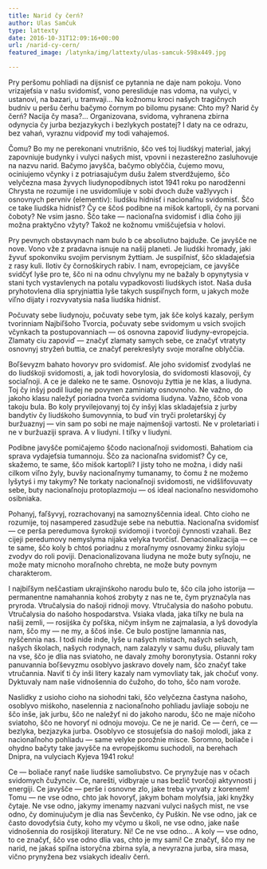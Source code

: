 ```yaml
---
title: Narid čy čerń?
author: Ulas Samčuk
type: lattexty
date: 2016-10-31T12:09:16+00:00
url: /narid-cy-cern/
featured_image: /latynka/img/lattexty/ulas-samcuk-598x449.jpg

---
```

Pry peršomu pohliadi na dijsnisť ce pytannia ne daje nam pokoju. Vono vrizajeťsia v našu svidomisť, vono peresliduje nas vdoma, na vulyci, v ustanovi, na bazari, u tramvaji&#8230; Na kožnomu kroci našych tragičnych budniv u peršu čerhu bačymo čornym po bilomu pysane: Chto my? Narid čy čerń? Nacija čy masa?&#8230; <!--more-->
Organizovana, svidoma, vyhranena zbirna odynycia čy jurba bezjazykych i bezlykych postatej? I daty na ce odrazu, bez vahań, vyraznu vidpoviď my todi vahajemoś.

Čomu? Bo my ne perekonani vnutrišnio, ščo veś toj liudśkyj materìal, jakyj zapovniuje budynky i vulyci našych mist, vpovni i nezasterežno zasluhovuje na nazvu narid. Bačymo javyšča, bačymo oblyččia, čujemo movu, ociniujemo včynky i z potriasajučym dušu žalem stverdžujemo, ščo velyčezna masa žyvych liudynopodibnych istot 1941 roku po narodženni Chrysta ne rozumije i ne usvidomliuje v sobi dvoch duže važlyvych i osnovnych pervniv (elementiv): liudśku hidnisť i nacìonaľnu svidomisť. Ščo ce take liudśka hidnisť? Čy ce ščoś podibne na mišok kartopli, čy na porvani čoboty? Ne vsim jasno. Ščo take — nacìonaľna svidomisť i dlia čoho jiji možna praktyčno vžyty? Takož ne kožnomu vmiščujeťsia v holovi.

Pry pevnych obstavynach nam bulo b ce absoliutno bajduže. Ce javyšče ne nove. Vono vže z pradavna isnuje na našij planeti. Je liudśki hromady, jaki žyvuť spokonviku svojim pervisnym žyttiam. Je suspiľnisť, ščo skladajeťsia z rasy kuli. Ilotiv čy čornoškirych rabiv. I nam, evropejciam, ce javyšče svidčyť lyše pro te, ščo ni na odnu chvylynu my ne bažaly b opynytysia v stani tych vystavlenych na potalu vypadkovosti liudśkych istot. Naša duša pryhotovlena dlia spryjniattia lyše takych suspiľnych form, u jakych može viľno dijaty i rozvyvatysia naša liudśka hidnisť.

Počuvaty sebe liudynoju, počuvaty sebe tym, jak šče kolyś kazaly, peršym tvorinniam Najbiľšoho Tvorcia, počuvaty sebe svidomym u vsich svojich včynkach ta postupovanniach — oś osnovna zapoviď liudyny-evropejcia. Zlamaty ciu zapoviď — značyť zlamaty samych sebe, ce značyť vtratyty osnovnyj stryžeń buttia, ce značyť perekreslyty svoje moraľne oblyččia.

Boľševyzm bahato hovoryv pro svidomisť. Ale joho svidomisť zvodylaś ne do liudśkoji svidomosti, a, jak todi hovorylosia, do svidomosti klasovoji, čy socìaľnoji. A ce je daleko ne te same. Osnovoju žyttia je ne klas, a liudyna. Toj čy inšyj podil liudej ne povynen zaminiaty osnovnoho. Ne važno, do jakoho klasu naležyť poriadna tvorča svidoma liudyna. Važno, ščob vona takoju bula. Bo koly pryvilejovanyj toj čy inšyj klas skladajeťsia z jurby bandytiv čy liudśkoho šumovynnia, to buď vin tryči proletarśkyj čy buržuaznyj — vin sam po sobi ne maje najmenšoji vartosti. Ne v proletarìati i ne v buržuaziji sprava. A v liudyni. I tiľky v liudyni.

Podibne javyšče pomičajemo ščodo nacìonaľnoji svidomosti. Bahatiom cia sprava vydajeťsia tumannoju. Ščo za nacìonaľna svidomisť? Čy ce, skažemo, te same, ščo mišok kartopli? I jisty toho ne možna, i didy naši cilkom viľno žyly, buvšy nacìonaľnymy tumanamy, to čomu ž ne možemo lyšytyś i my takymy? Ne torkaty nacìonaľnoji svidomosti, ne vidšlifovuvaty sebe, buty nacìonaľnoju protoplazmoju — oś ideal nacìonaľno nesvidomoho osibniaka.

Pohanyj, faľšyvyj, rozrachovanyj na samoznyščennia ideal. Chto cioho ne rozumije, toj nasampered zasudžuje sebe na nebuttia. Nacìonaľna svidomisť — ce perša peredumova šyrokoji svidomoji i tvorčoji čynnosti vzahali. Bez cijeji peredumovy nemyslyma nijaka velyka tvorčisť. Denacìonalizacija — ce te same, ščo koly b chtoś poriadnu z moraľnymy osnovamy žinku syloju zvodyv do roli poviji. Denacìonalizovana liudyna ne može buty syľnoju, ne može maty micnoho moraľnoho chrebta, ne može buty povnym charakterom.

I najbiľšym neščastiam ukrajinśkoho narodu bulo te, ščo cila joho istorija — permanentne namahannia kohoś zrobyty z nas ne te, čym pryznačyla nas pryroda. Vtručalysia do našoji ridnoji movy. Vtručalysia do našoho pobutu. Vtručalysia do našoho hospodarstva. Vsiaka vlada, jaka tiľky ne bula na našij zemli, — rosijśka čy poľśka, ničym inšym ne zajmalasia, a lyš dovodyla nam, ščo my — ne my, a ščoś inše. Ce bulo postijne lamannia nas, nyščennia nas. I todi nide inde, lyše u našych mistach, našych selach, našych školach, našych rodynach, nam zalazyly v samu dušu, pliuvaly tam na vse, ščo je dlia nas sviatoho, ne davaly zmohy boronytysia. Ostanni roky panuvannia boľševyzmu osoblyvo jaskravo dovely nam, ščo značyť take vtručannia. Naviť ti čy inši litery kazaly nam vymovliaty tak, jak chočuť vony. Dyktuvaly nam naše vidnošennia do čužoho, do toho, ščo nam vorože.

Naslidky z usioho cioho na siohodni taki, ščo velyčezna častyna našoho, osoblyvo miśkoho, naselennia z nacìonaľnoho pohliadu javliaje soboju ne ščo inše, jak jurbu, ščo ne naležyť ni do jakoho narodu, ščo ne maje ničoho sviatoho, ščo ne hovoryť ni odnoju movoju. Ce ne je narid. Ce — čerń, ce — bezlyka, bezjazyka jurba. Osoblyvo ce stosujeťsia do našoji molodi, jaka z nacìonaľnoho pohliadu — same velyke porožnie misce. Soromno, boliače i ohydno bačyty take javyšče na evropejśkomu suchodoli, na berehach Dnipra, na vulyciach Kyjeva 1941 roku!

Ce — boliače ranyť naše liudśke samoliubstvo. Ce prynyžuje nas v očach svidomych čužynciv. Ce, narešti, vidbyraje u nas bezlič tvorčoji aktyvnosti j energiji. Ce javyšče — perše i osnovne zlo, jake treba vyrvaty z korenem! Tomu — ne vse odno, chto jak hovoryť, jakym boham molyťsia, jaki knyžky čytaje. Ne vse odno, jakymy imenamy nazvani vulyci našych mist, ne vse odno, čy dominujučym je dlia nas Ševčenko, čy Puškin. Ne vse odno, jak ce často dovodyťsia čuty, koho my včymo u školi, ne vse odno, jake naše vidnošennia do rosijśkoji literatury. Ni! Ce ne vse odno&#8230; A koly — vse odno, to ce značyť, ščo vse odno dlia vas, chto je my sami! Ce značyť, ščo my ne narid, ne jakaś spiľna istoryčna zbirna syla, a nevyrazna jurba, sira masa, vično prynyžena bez vsiakych idealiv čerń.